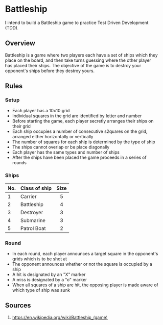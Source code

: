 # Battleship

I intend to build a Battleship game to practice Test Driven Development (TDD).

## Overview

Battleship is a game where two players each have a set of ships which they place on the board, and then take turns guessing where the other player has placed their ships. The objective of the game is to destroy your opponent's ships before they destroy yours.

## Rules

### Setup

- Each player has a 10x10 grid
- Individual squares in the grid are identified by letter and number
- Before starting the game, each player secretly arranges their ships on their grid
- Each ship occupies a number of consecutive s2quares on the grid, arranged either horizontally or vertically
- The number of squares for each ship is determined by the type of ship
- The ships cannot overlap or be place diagonally
- Each player has the same types and number of ships
- After the ships have been placed the game proceeds in a series of rounds

### Ships

| No. | Class of ship | Size |
| :-- | :------------ | :--: |
| 1   | Carrier       |  5   |
| 2   | Battleship    |  4   |
| 3   | Destroyer     |  3   |
| 4   | Submarine     |  3   |
| 5   | Patrol Boat   |  2   |

### Round

- In each round, each player announces a target square in the opponent's grids which is to be shot at
- The opponent announces whether or not the square is occupied by a ship
- A hit is designated by an "X" marker
- A miss is designated by a "o" marker
- When all squares of a ship are hit, the opposing player is made aware of which type of ship was sunk

## Sources

1. https://en.wikipedia.org/wiki/Battleship_(game)
